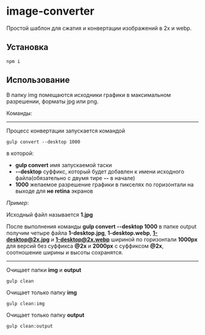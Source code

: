 # image-converter

Простой шаблон для сжатия и конвертации изображений в 2x и webp.

## Установка

```
npm i
```

## Использование

В папку img помещаются исходники графики в максимальном разрешении, форматы jpg или png.

Команды:

---

Процесс конвертации запускается командой

```
gulp convert --desktop 1000
```

в которой:

- **gulp convert** имя запускаемой таски
- **--desktop** суффикс, который будет добавлен к имени исходного файла(обязательно с двумя тире **--** в начале)
- **1000** желаемое разрешение графики в пикселях по горизонтали на выходе для **не retina** экранов

_Пример_:

Исходный файл называется **1.jpg**

После выполнения команды **gulp convert --desktop 1000** в папке output получим четыре файла **1-desktop.jpg**, **1-desktop.webp**, **1-desktop@2x.jpg** и **1-desktop@2x.webp** шириной по горизонтали **1000px** для версий без суффикса **@2x** и **2000px** с суффиксом **@2x**, соотношение ширины и высоты сохранятся.

---

Очищает папки **img** и **output**

```
gulp clean
```

Очищает только папку **img**

```
gulp clean:img
```

Очищает только папку **output**

```
gulp clean:output
```